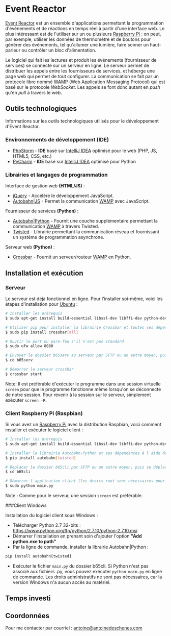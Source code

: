 ﻿Event Reactor
=============

[Event Reactor] est un ensemble d'applications permettant la programmation d'événements et de réactions en temps réel à partir d'une interface web. Le plus intéressant est de l'utiliser sur un ou plusieurs [Raspberry Pi] : on peut, par exemple, utiliser les données de thermomètre et de boutons pour générer des événements, tel qu'allumer une lumière, faire sonner un haut-parleur ou contrôler un bloc d'alimentation. 

Le logiciel qui fait les lectures et produit les événements (fournisseur de services) se connecte sur un serveur en ligne. Le serveur permet de distribuer les appels entre les fournisseurs de services, et héberge une page web qui permet de tout configurer. La communication se fait par un protocole libre nommé [WAMP] (Web Application Messaging Protocol) qui est basé sur le protocole _WebSocket_. Les appels se font donc autant en _push_ qu'en _pull_ à travers le web. 

Outils technologiques
---------------------
Informations sur les outils technologiques utilisés pour le développement d'Event Reactor.

### Environnements de développement (**IDE**)
 - [PhpStorm] - **IDE** basé sur [IntelliJ IDEA] optimisé pour le web (PHP, JS, HTML5, CSS, etc.)
 - [PyCharm] - **IDE** basé sur [IntelliJ IDEA] optimisé pour Python


### Librairies et langages de programmation

Interface de gestion web __(HTML/JS)__ :

 - [jQuery] - Accélère le développement JavaScript.
 - [Autobahn|JS] - Permet la communication [WAMP] avec JavaScript.

Fournisseur de services __(Python)__ :

 - [Autobahn|Python] - Fournit une couche supplémentaire permettant la communication [WAMP] à travers Twisted.
 - [Twisted] - Librairie permettant la communication réseau et fournissant un système de programmation asynchrone.

Serveur web __(Python)__ :

 - [Crossbar] - Fournit un serveur/routeur [WAMP] en Python.

Installation et exécution
-------------------------
### Serveur

Le serveur est déjà fonctionnel en ligne. Pour l'installer soi-même, voici les étapes d'installation pour [Ubuntu] :

```sh 
# Installer les prérequis
$ sudo apt-get install build-essential libssl-dev libffi-dev python-dev python-pip

# Utiliser pip pour installer la librairie Crossbar et toutes ses dépendances 
$ sudo pip install crossbar[all]

# Ouvrir le port du pare-feu s'il n'est pas standard
$ sudo ufw allow 8080

# Envoyer le dossier b65serv au serveur par SFTP ou un autre moyen, puis se déplacer dans le dossier
$ cd b65serv

# Démarrer le serveur crossbar
$ crossbar start
```

Note: Il est préférable d'exécuter le programme dans une session virtuelle `screen` pour que le programme fonctionne même lorsqu'on se déconnecte de notre session. Pour revenir à la session sur le  serveur, simplement exécuter `screen -R`.

### Client Raspberry Pi (Raspbian)

Si vous avez un [Raspberry Pi] avec la distribution Raspbian, voici comment installer et exécuter le logiciel client :

```sh
# Installer les prérequis 
$ sudo apt-get install build-essential libssl-dev libffi-dev python-dev python-pip libi2c-dev i2c-tools

# Installer la librairie Autobahn-Python et ses dépendances à l'aide de pip
$ pip install autobahn[twisted]

# Déplacer le dossier b65cli par SFTP ou un autre moyen, puis se déplacer dans le dossier
$ cd b65cli

# Démarrer l'application client (les droits root sont nécessaires pour avoir accès au matériel)
$ sudo python main.py
```
Note : Comme pour le serveur, une session `screen` est préférable.

###Client Windows

Installation du logiciel client sous Windows :

 - Télécharger Python 2.7 32-bits : https://www.python.org/ftp/python/2.7.10/python-2.7.10.msi
 - Démarrer l'installation en prenant soin d'ajouter l'option **"Add python.exe to path"**
 - Par la ligne de commande, installer la librairie Autobahn|Python : 

```cmd
pip install autobahn[twisted]
```

 - Exécuter le fichier `main.py` du dossier b65cli. Si Python n'est pas associé aux fichiers .py, vous pouvez exécuter `python main.py` en ligne de commande. Les droits administratifs ne sont pas nécessaires, car la version Windows n'a aucun accès au matériel. 

Temps investi
-------------


Coordonnées
-----------
Pour me contacter par courriel : antoine@antoinedeschenes.com


<!-- Sites en références -->

[Event Reactor]:https://bitbucket.org/antoinedeschenes/eventreactor

[Crossbar]:http://crossbar.io/
[WAMP]:http://wamp.ws/
[Autobahn|JS]:http://autobahn.ws/js/
[jQuery]:https://jquery.com/
[Autobahn|Python]:http://autobahn.ws/python/
[Twisted]:https://twistedmatrix.com/

[IntelliJ IDEA]:https://www.jetbrains.com/idea/
[PhpStorm]:https://www.jetbrains.com/phpstorm/
[PyCharm]:https://www.jetbrains.com/pycharm/

[Ubuntu]:http://www.ubuntu.com
[Raspberry Pi]:https://www.raspberrypi.org/